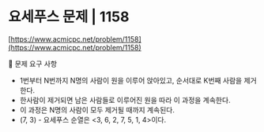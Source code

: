 # 요세푸스 문제 | 1158

[https://www.acmicpc.net/problem/1158](https://www.acmicpc.net/problem/1158)

🙏 문제 요구 사항

- 1번부터 N번까지 N명의 사람이 원을 이루어 앉아있고, 순서대로 K번째 사람을 제거한다.
- 한사람이 제거되면 남은 사람들로 이루어진 원을 따라 이 과정을 계속한다.
- 이 과정은 N명의 사람이 모두 제거될 때까지 계속된다.
- (7, 3) - 요세푸스 순열은 <3, 6, 2, 7, 5, 1, 4>이다.